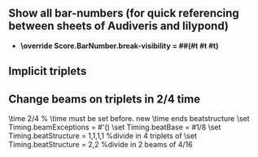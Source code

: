 ## Show all bar-numbers (for quick referencing between sheets of Audiveris and lilypond)
- **\override Score.BarNumber.break-visibility = ##(#t #t #t)**

## Implicit triplets


## Change beams on triplets in 2/4 time
\time 2/4 % \time must be set before. new \time ends beatstructure
\set Timing.beamExceptions = #'()
\set Timing.beatBase = #1/8
\set Timing.beatStructure = 1,1,1,1 %divide in 4 triplets 
of
\set Timing.beatStructure = 2,2 %divide in 2 beams of 4/16
